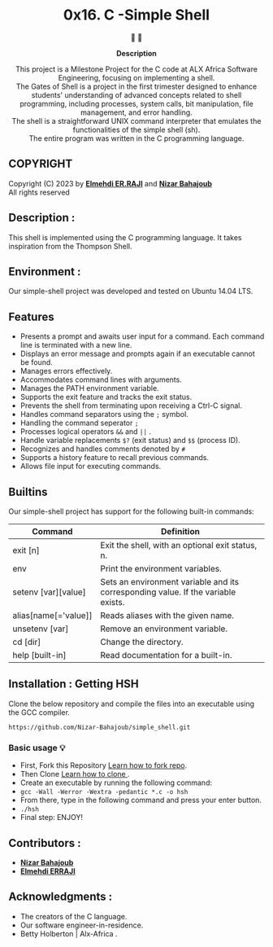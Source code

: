 <h1 align="center">
   0x16. C -Simple Shell
</h1>

<p align="center">
   📄 🚀 
</p>

<p align="center">
  <strong>
    Description
  </strong>
</p>

<p align="center">
This project is a Milestone Project for the C code at ALX Africa Software Engineering, focusing on implementing a shell. </br>
The Gates of Shell is a project in the first trimester designed to enhance students' understanding of advanced concepts related to shell programming, including processes, system calls, bit manipulation, file management, and error handling. </br>
The shell is a straightforward UNIX command interpreter that emulates the functionalities of the simple shell (sh). </br>
The entire program was written in the C programming language.
</p>

## COPYRIGHT
Copyright (C) 2023 by [**Elmehdi ER.RAJI**](https://github.com/Mehdi-tech-alt) and [**Nizar Bahajoub**](https://github.com/Nizar-Bahajoub) </br>
All rights reserved

 ## Description :

This shell is implemented using the C programming language.
It takes inspiration from the Thompson Shell.


## Environment :

Our simple-shell project was developed and tested on Ubuntu 14.04 LTS.

## Features
* Presents a prompt and awaits user input for a command. Each command line is terminated  with a new line.
* Displays an error message and prompts again if an executable cannot be found.
* Manages errors effectively.
* Accommodates command lines with arguments.
* Manages the PATH environment variable.
* Supports the exit feature and tracks the exit status.
* Prevents the shell from terminating upon receiving a Ctrl-C signal.
* Handles command separators using the `;` symbol.
* Handling the command seperator `;`
* Processes logical operators `&&` and `||` .
* Handle variable replacements `$?`  (exit status) and `$$` (process ID).
* Recognizes and handles comments denoted by  `#`
* Supports a history feature to recall previous commands.
* Allows file input for executing commands.

## Builtins
Our simple-shell project has support for the following built-in commands:

| Command             | Definition                                                                                |
| ------------------- | ----------------------------------------------------------------------------------------- |
| exit [n]            | Exit the shell, with an optional exit status, n.                                          |
| env                 | Print the environment variables.                                                          |
| setenv [var][value] | Sets an environment variable and its corresponding value. If the variable exists.         |
| alias[name[='value]]| Reads aliases with the given name.                                                        |
| unsetenv [var]      | Remove an environment variable.                                                           |
| cd [dir]            | Change the directory.                                                                     |
| help [built-in]     | Read documentation for a built-in.                                                        |


 ## Installation : Getting HSH
 
Clone the below repository and compile the files into an executable using the GCC compiler.
```
https://github.com/Nizar-Bahajoub/simple_shell.git
```

### Basic usage :bulb:
- First, Fork this Repository [Learn how to fork repo](https://docs.github.com/en/github/getting-started-with-github/fork-a-repo).
- Then Clone [Learn how to clone ](https://docs.github.com/en/github/creating-cloning-and-archiving-repositories/cloning-a-repository).
- Create an executable by running the following command:
- `gcc -Wall -Werror -Wextra -pedantic *.c -o hsh`
- From there, type in the following command and press your enter button.
- `./hsh`
- Final step: ENJOY!


## Contributors :
* [**Nizar Bahajoub**](https://github.com/Nizar-Bahajoub)
* [**Elmehdi ERRAJI**](https://github.com/Mehdi-tech-alt)

## Acknowledgments :
- The creators of the C language.
- Our software engineer-in-residence.
- Betty Holberton | Alx-Africa .
